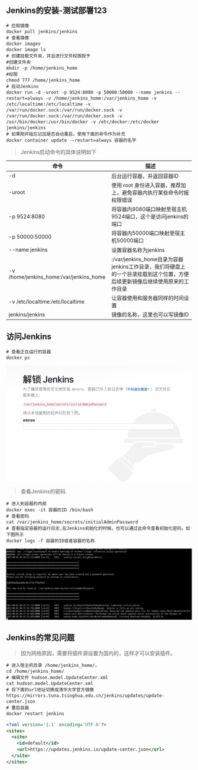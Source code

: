 ## Jenkins的安装-测试部署123
```
# 拉取镜像
docker pull jenkins/jenkins
# 查看镜像
docker images
docker image ls
# 创建挂载文件夹，并且进行文件权限授予
#创建文件夹
mkdir -p /home/jenkins_home
#权限
chmod 777 /home/jenkins_home
# 启动Jenkins
docker run -d -uroot -p 9524:8080 -p 50000:50000 --name jenkins --restart=always -v /home/jenkins_home:/var/jenkins_home -v /etc/localtime:/etc/localtime -v /var/run/docker.sock:/var/run/docker.sock -v /var/run/docker.sock:/var/run/docker.sock -v /usr/bin/docker:/usr/bin/docker -v /etc/docker:/etc/docker jenkins/jenkins
# 如果刚开始忘记加是否自动重启，使用下面的命令作为补充
docker container update --restart=always 容器的名字

```
> Jenkins启动命令的具体说明如下


| 命令                                    | 描述                                                         |
| --------------------------------------- | ------------------------------------------------------------ |
| -d                                      | 后台运行容器，并返回容器ID                                   |
| -uroot                                  | 使用 root 身份进入容器，推荐加上，避免容器内执行某些命令时报权限错误 |
| -p 9524:8080                            | 将容器内8080端口映射至宿主机9524端口，这个是访问jenkins的端口 |
| -p 50000:50000                          | 将容器内50000端口映射至宿主机50000端口                       |
| --name jenkins                          | 设置容器名称为jenkins                                        |
| -v /home/jenkins_home:/var/jenkins_home | :/var/jenkins_home目录为容器jenkins工作目录，我们将硬盘上的一个目录挂载到这个位置，方便后续更新镜像后继续使用原来的工作目录 |
| -v /etc/localtime:/etc/localtime        | 让容器使用和服务器同样的时间设置                             |
| jenkins/jenkins                         | 镜像的名称，这里也可以写镜像ID                               |

## 访问Jenkins

```
# 查看正在运行的容器
docker ps
```

![截屏2022-08-01 15.26.31](./images/jenkins-start.png)

>  查看Jenkins的密码

```
# 进入到容器的内部
docker exec -it 容器的ID /bin/bash
# 查看密码
cat /var/jenkins_home/secrets/initialAdminPassword
# 查看指定容器的运行日志,在Jenkins初始化的时候，也可以通过此命令查看初始化密码，如下图所示
docker logs -f 容器的ID或者容器的名称
```

![wecom-temp-d06ec330a519ba9b1321fc504366471e](./images/wecom-temp-d06ec330a519ba9b1321fc504366471e.png)



## Jenkins的常见问题

> 因为网络原因，需要将插件源设置为国内的，这样才可以安装插件。

```shell
# 进入宿主机目录 /home/jenkins_home/， 
cd /home/jenkins_home/
# 编辑文件 hudson.model.UpdateCenter.xml
cat hudson.model.UpdateCenter.xml
# 将下面的url地址切换成清华大学官方镜像
https://mirrors.tuna.tsinghua.edu.cn/jenkins/updates/update-center.json
# 重启容器
docker restart jenkins
```

```xml
<?xml version='1.1' encoding='UTF-8'?>
<sites>
  <site>
    <id>default</id>
    <url>https://updates.jenkins.io/update-center.json</url>
  </site>
</sites>
```

